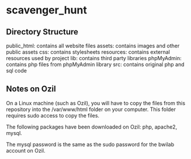 # scavenger\_hunt

## Directory Structure

public\_html: contains all website files
    assets: contains images and other public assets
    css: contains stylesheets
resources: contains external resources used by project
    lib: contains third party libraries
        phpMyAdmin: contains php files from phpMyAdmin library
src: contains original php and sql code

## Notes on Ozil

On a Linux machine (such as Ozil), you will have to copy the files from this repository into the /var/www/html folder on your computer. This folder requires sudo access to copy the files.

The following packages have been downloaded on Ozil: php, apache2, mysql.

The mysql password is the same as the sudo password for the bwilab account on Ozil.
